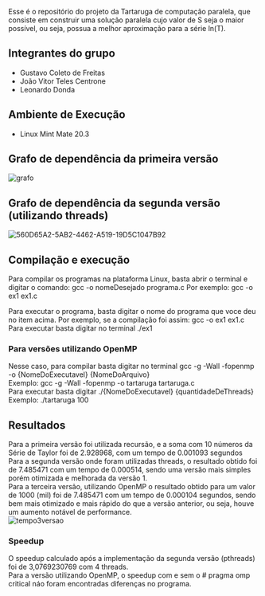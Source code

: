 
Esse é o repositório do projeto da Tartaruga de computação paralela, que consiste em 
construir uma solução paralela cujo valor de S seja o maior possível, ou seja,
possua a melhor aproximação para a série ln(T).

## Integrantes do grupo

- Gustavo Coleto de Freitas
- João Vitor Teles Centrone
- Leonardo Donda

## Ambiente de Execução
- Linux Mint Mate 20.3

## Grafo de dependência da primeira versão


![grafo](https://user-images.githubusercontent.com/62111019/167527932-3af0195c-c2eb-42e8-8023-0ac1aff2db9d.PNG)

## Grafo de dependência da segunda versão (utilizando threads)

![560D65A2-5AB2-4462-A519-19D5C1047B92](https://user-images.githubusercontent.com/71039126/167527163-62e8630e-7d17-4d94-bd6a-b5f92c5b876f.png)

## Compilação e execução

Para compilar os programas na plataforma Linux, basta abrir o terminal e digitar o comando: gcc -o nomeDesejado programa.c Por exemplo: gcc -o ex1 ex1.c

Para executar o programa, basta digitar o nome do programa que voce deu no item acima. Por exemplo, se a compilação foi assim: gcc -o ex1 ex1.c Para executar basta digitar no terminal ./ex1

### Para versões utilizando OpenMP
Nesse caso, para compilar basta digitar no terminal gcc -g -Wall -fopenmp -o {NomeDoExecutavel} {NomeDoArquivo}<br/>
Exemplo: gcc -g -Wall -fopenmp -o tartaruga tartaruga.c<br/>
Para executar basta digitar ./{NomeDoExecutavel} {quantidadeDeThreads}<br/>
Exemplo: ./tartaruga 100

## Resultados

Para a primeira versão foi utilizada recursão, e a soma com 10 números da Série de Taylor foi de 2.928968, com um tempo de 0.001093 segundos<br/>
Para a segunda versão onde foram utilizadas threads, o resultado obtido foi de 7.485471 com um tempo de 0.000514, sendo uma versão mais simples porém otimizada e melhorada da versão 1.</br>
Para a terceira versão, utilizando OpenMP o resultado obtido para um valor de 1000 (mil) foi de 7.485471 com um tempo de 0.000104 segundos, sendo bem mais otimizado e mais rápido do que a versão anterior, ou seja, houve um aumento notável de performance.<br/>
![tempo3versao](https://user-images.githubusercontent.com/62111019/170736830-abd280c9-084e-4783-b44f-8022687d364d.PNG)


### Speedup
O speedup calculado após a implementação da segunda versão (pthreads) foi de 3,0769230769 com 4 threads.<br/>
Para a versão utilizando OpenMP, o speedup com e sem o # pragma omp critical náo foram encontradas diferenças no programa.
